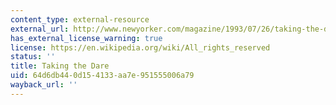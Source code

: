 ```yaml
---
content_type: external-resource
external_url: http://www.newyorker.com/magazine/1993/07/26/taking-the-dare
has_external_license_warning: true
license: https://en.wikipedia.org/wiki/All_rights_reserved
status: ''
title: Taking the Dare
uid: 64d6db44-0d15-4133-aa7e-951555006a79
wayback_url: ''
---
```

